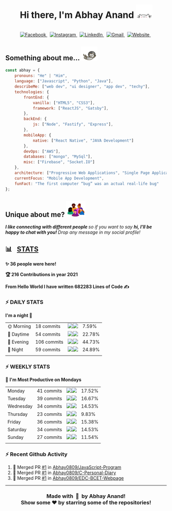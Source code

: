 <!-- HERO SECTION -->

<h1 align="center">
    <b>
        Hi there, I'm Abhay Anand 
    </b>
    <img src="./assets/cat.webp" width="50">
</h1>

<!-- SOCIAL ACCOUNT -->

<p align="center">
<br>
    <a href="https://www.facebook.com/abhay.anand.792/">
        <img src="https://img.shields.io/badge/facebook-%231877F2.svg?&style=for-the-badge&logo=facebook&logoColor=white" alt="Facebook" />
    </a>&nbsp;
    <a href="https://www.instagram.com/hashtag_abhay/">
        <img src="https://img.shields.io/badge/instagram-%23E4405F.svg?&style=for-the-badge&logo=instagram&logoColor=white" alt="Instagram" />
    </a>&nbsp;
    <a href="https://www.linkedin.com/in/abhay-anand1108/">
        <img src="https://img.shields.io/badge/linkedin-%230077B5.svg?&style=for-the-badge&logo=linkedin&logoColor=white" alt="LinkedIn" />
    </a>&nbsp;
    <a href="mailto:abhayanandkk23@gmail.com?subject=Konchiwa%20Abhay">
        <img src="https://img.shields.io/badge/gmail-%23D14836.svg?&style=for-the-badge&logo=gmail&logoColor=white" alt="Gmail"/>
    </a>&nbsp;
    <a href="https://abhay-web-folio.netlify.app/">
        <img alt="Website" src="https://img.shields.io/website?style=for-the-badge&up_message=portfolio&url=https%3A%2F%2Fkkvanonymous.github.io%2F">
    </a>&nbsp;
</p>

<!-- VIEW COUNT -->

<!-- <p align="center">
    <img align="center" alt="visitors" src="https://gpvc.arturio.dev/Abhay0809" />
</p> -->

<h2><b> 
    Something about me...   
    <img src="./assets/cat-fly.webp" width="50">
</b></h2>

```javascript
const abhay = {
    pronouns: "He" | "Him",
    language: ["Javascript", "Python", "Java"],
    describeMe: ["web dev", "ui designer", "app dev", "techy"],
    technologies: {
        frontEnd: {
            vanilla: ["HTML5", "CSS3"],
            framework: ["ReactJS", "Gatsby"],
        },
        backEnd: {
            js: ["Node", "Fastify", "Express"],
        },
        mobileApp: {
            native: ["React Native", "JAVA Development"]
        },
        devOps: ["AWS"],
        databases: ["mongo", "MySql"],
        misc: ["Firebase", "Socket.IO"]
    },
    architecture: ["Progressive Web Applications", "Single Page Applications"],
    currentFocus: "Mobile App Development",
    funFact: "The first computer “bug” was an actual real-life bug"
};
```

<div>
<h2>Unique about me? <img src="./assets/peeps.webp" width="60"></h2>
    <em>
        <b>
             I like connecting with different people
        </b> 
        so if you want to say 
        <b>
            hi, I'll be happy to chat with you!
        </b>
        Drop any message in my social profile! 
    </em>
</div>

<h2>📊 &nbsp; <b><u>STATS</u></b></h2>

<!--START_SECTION_PROFILE_VIEWS:readme-info-->
**✨ 36 people were here!**


<!--END_SECTION_PROFILE_VIEWS:readme-info-->


<!--START_CONTRIBUTIONS:readme-info-->
**🏆 216 Contributions in year 2021**


<!--END_CONTRIBUTIONS:readme-info-->

<!--START_SECTION_LINES_OF_CODE:readme-info-->
**From Hello World I have written 682283 Lines of Code ✍️**


<!--END_SECTION_LINES_OF_CODE:readme-info-->

### :zap: DAILY STATS 

<!--START_SECTION_DAILY_COMMIT:readme-info-->
**I'm a night 🦉** 

| | | | |
| --- | --- | --- | --- |
|🌞 Morning                |18 commits          |![](https://via.placeholder.com/32x22/000000/000000?text=+)![](https://via.placeholder.com/368x22/b8b8b8/b8b8b8?=text=+)|7.59%|
|🌆 Daytime                |54 commits          |![](https://via.placeholder.com/92x22/000000/000000?text=+)![](https://via.placeholder.com/308x22/b8b8b8/b8b8b8?=text=+)|22.78%|
|🌃 Evening                |106 commits         |![](https://via.placeholder.com/180x22/000000/000000?text=+)![](https://via.placeholder.com/220x22/b8b8b8/b8b8b8?=text=+)|44.73%|
|🌙 Night                  |59 commits          |![](https://via.placeholder.com/100x22/000000/000000?text=+)![](https://via.placeholder.com/300x22/b8b8b8/b8b8b8?=text=+)|24.89%|
| | | | |

<!--END_SECTION_DAILY_COMMIT:readme-info-->

### :zap: WEEKLY STATS 

<!--START_SECTION_WEEKLY_COMMIT:readme-info-->
📅 **I'm Most Productive on Mondays** 

| | | | |
| --- | --- | --- | --- |
|Monday                   |41 commits          |![](https://via.placeholder.com/72x22/000000/000000?text=+)![](https://via.placeholder.com/328x22/b8b8b8/b8b8b8?=text=+)|17.52%|
|Tuesday                  |39 commits          |![](https://via.placeholder.com/68x22/000000/000000?text=+)![](https://via.placeholder.com/332x22/b8b8b8/b8b8b8?=text=+)|16.67%|
|Wednesday                |34 commits          |![](https://via.placeholder.com/60x22/000000/000000?text=+)![](https://via.placeholder.com/340x22/b8b8b8/b8b8b8?=text=+)|14.53%|
|Thursday                 |23 commits          |![](https://via.placeholder.com/40x22/000000/000000?text=+)![](https://via.placeholder.com/360x22/b8b8b8/b8b8b8?=text=+)|9.83%|
|Friday                   |36 commits          |![](https://via.placeholder.com/60x22/000000/000000?text=+)![](https://via.placeholder.com/340x22/b8b8b8/b8b8b8?=text=+)|15.38%|
|Saturday                 |34 commits          |![](https://via.placeholder.com/60x22/000000/000000?text=+)![](https://via.placeholder.com/340x22/b8b8b8/b8b8b8?=text=+)|14.53%|
|Sunday                   |27 commits          |![](https://via.placeholder.com/48x22/000000/000000?text=+)![](https://via.placeholder.com/352x22/b8b8b8/b8b8b8?=text=+)|11.54%|
| | | | |

<!--END_SECTION_WEEKLY_COMMIT:readme-info-->

### :zap: Recent Github Activity

<!--START_SECTION:activity-->
1. 🎉 Merged PR [#1](https://github.com/Abhay0809/JavaScript-Program/pull/1) in [Abhay0809/JavaScript-Program](https://github.com/Abhay0809/JavaScript-Program)
2. 🎉 Merged PR [#1](https://github.com/Abhay0809/C-Personal-Diary/pull/1) in [Abhay0809/C-Personal-Diary](https://github.com/Abhay0809/C-Personal-Diary)
3. 🎉 Merged PR [#1](https://github.com/Abhay0809/EDC-BCET-Webpage/pull/1) in [Abhay0809/EDC-BCET-Webpage](https://github.com/Abhay0809/EDC-BCET-Webpage)
<!--END_SECTION:activity-->

---

<div align="center">
    <h3 align="center">
        <b>
        Made with &nbsp;💛&nbsp; by Abhay Anand!
        <br>
        Show some  ❤️  by starring some of the repositories!
        </br>
    </h3>
</div>
